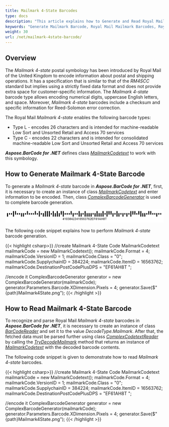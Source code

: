 ```yaml
---
title: Mailmark 4-State Barcodes
type: docs
description: "This article explains how to Generate and Read Royal Mail Mailmark 4-State Barcodes using Aspose.BarCode for .NET"
keywords: "Generate Mailmark Barcode, Royal Mail Mailmark Barcodes, Royal Mail Barcode, Aspose.BarCode, Generate Barcode C#"
weight: 30
url: /net/mailmark-4state-barcode/
---
```


## Overview
The *Mailmark 4-state* postal symbology has been introduced by Royal Mail of the United Kingdom to encode information about postal and shipping operations. It has a specification that is similar to that of the *RM4SCC* standard but implies using a strictly fixed data format and does not provide extra space for customer-specific information. The *Mailmark 4-state* barcode type allows encoding numerical digits, uppercase English letters, and space. Moreover, *Mailmark 4-state* barcodes include a checksum and specific information for Reed-Solomon error correction.  
  
The Royal Mail *Mailmark 4-state* enables the following barcode types:
- Type L - encodes 26 characters and is intended for machine-readable Low Sort and Unsorted Retail and Access 70 services
- Type C - encodes 22 characters and is intended for consolidated machine-readable Low Sort and Unsorted Retail and Access 70 services
  
***Aspose.BarCode for .NET*** defines class [*MailmarkCodetext*](https://apireference.aspose.com/barcode/net/aspose.barcode.complexbarcode/mailmarkcodetext) to work with this symbology.

## How to Generate Mailmark 4-State Barcode
To generate a *Mailmark 4-state* barcode in ***Aspose.BarCode for .NET***, first, it is necessary to create an instance of class [*MailmarkCodetext*](https://apireference.aspose.com/barcode/net/aspose.barcode.complexbarcode/mailmarkcodetext) and enter information to be encoded. Then, class [*ComplexBarcodeGenerator*](https://apireference.aspose.com/barcode/net/aspose.barcode.complexbarcode/complexbarcodegenerator) is used to complete barcode generation.    
  
<p align="center"><img src="mailmark4state.png"></p>
  
The following code snippet explains how to perform *Mailmark 4-state* barcode generation.
  
{{< highlight csharp>}}
//create Mailmark 4-State Code
MailmarkCodetext mailmarkCode = new MailmarkCodetext();
mailmarkCode.Format = 4;
mailmarkCode.VersionID = 1;
mailmarkCode.Class = "0";
mailmarkCode.SupplychainID = 384224;
mailmarkCode.ItemID = 16563762;
mailmarkCode.DestinationPostCodePlusDPS = "EF61AH8T ";

//encode it
ComplexBarcodeGenerator generator = new ComplexBarcodeGenerator(mailmarkCode);
generator.Parameters.Barcode.XDimension.Pixels = 4;
generator.Save($"{path}Mailmark4State.png");
{{< /highlight >}}


## How to Read Mailmark 4-State Barcode
To recognize and parse Royal Mail *Mailmark 4-state* barcodes in ***Aspose.BarCode for .NET***, it is necessary to create an instance of class [*BarCodeReader*](https://apireference.aspose.com/barcode/net/aspose.barcode.barcoderecognition/barcodereader) and set it to the value *DecodeType.Mailmark*. After that, the fetched data must be parsed further using class [*ComplexCodetextReader*](https://apireference.aspose.com/barcode/net/aspose.barcode.complexbarcode/complexcodetextreader) by calling the [*TryDecodeMailmark*](https://apireference.aspose.com/barcode/net/aspose.barcode.complexbarcode/complexcodetextreader/methods/trydecodemailmark) method that returns an instance of [*MailmarkCodetext*](https://apireference.aspose.com/barcode/net/aspose.barcode.complexbarcode/mailmarkcodetext) with the decoded barcode contents.  
  
The following code snippet is given to demonstrate how to read *Mailmark 4-state* barcodes.
  
{{< highlight csharp>}}
//create Mailmark 4-State Code
MailmarkCodetext mailmarkCode = new MailmarkCodetext();
mailmarkCode.Format = 4;
mailmarkCode.VersionID = 1;
mailmarkCode.Class = "0";
mailmarkCode.SupplychainID = 384224;
mailmarkCode.ItemID = 16563762;
mailmarkCode.DestinationPostCodePlusDPS = "EF61AH8T ";

//encode it
ComplexBarcodeGenerator generator = new ComplexBarcodeGenerator(mailmarkCode);
generator.Parameters.Barcode.XDimension.Pixels = 4;
generator.Save($"{path}Mailmark4State.png");
{{< /highlight >}}